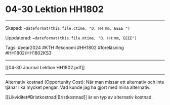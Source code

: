 # 04-30 Lektion HH1802

---

Skapad: `=dateformat(this.file.ctime, "D, HH:mm, EEEE ")`

Uppdaterad: `=dateformat(this.file.mtime, "D, HH:mm, EEEE")`

Tags: #year2024 #KTH #ekonomi #HH1802 #föreläsning #HH1802/HH1802KS3

---

[[04-30 Journal Lektion HH1802.pdf]]

---

Alternativ kostnad (Opportunity Cost): När man missar ett alternativ och inte tjänar lika mycket pengar. Vad kunde jag ha gjort med mina alternativ.

[[Likviditet#Bristkostnad|Bristkostnad]] är en typ av alternativ kostnad.
